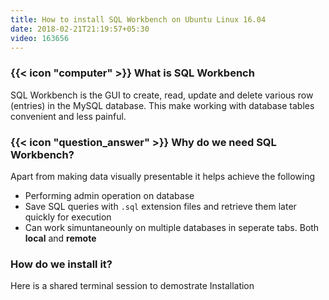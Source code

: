 ```yaml
---
title: How to install SQL Workbench on Ubuntu Linux 16.04
date: 2018-02-21T21:19:57+05:30
video: 163656
---
```


### {{< icon "computer" >}} What is SQL Workbench
SQL Workbench is the GUI to create, read, update and delete various row (entries) in the
MySQL database. This make working with database tables convenient and less painful.

### {{< icon "question_answer" >}} Why do we need SQL Workbench?
Apart from making data visually presentable it helps achieve the following

- Performing admin operation on database
- Save SQL queries with `.sql` extension files and retrieve them later quickly for execution
- Can work simuntaneounly on  multiple databases in seperate tabs. Both **local** and **remote**  

### How do we install it?
Here is a shared terminal session to demostrate Installation
